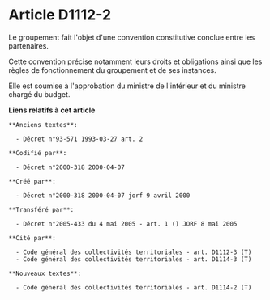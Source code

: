 # Article D1112-2

Le groupement fait l'objet d'une convention constitutive conclue entre les partenaires.

Cette convention précise notamment leurs droits et obligations ainsi que les règles de fonctionnement du groupement et de ses
instances.

Elle est soumise à l'approbation du ministre de l'intérieur et du ministre chargé du budget.

**Liens relatifs à cet article**

	**Anciens textes**:

	  - Décret n°93-571 1993-03-27 art. 2

	**Codifié par**:

	  - Décret n°2000-318 2000-04-07

	**Créé par**:

	  - Décret n°2000-318 2000-04-07 jorf 9 avril 2000

	**Transféré par**:

	  - Décret n°2005-433 du 4 mai 2005 - art. 1 () JORF 8 mai 2005

	**Cité par**:

	  - Code général des collectivités territoriales - art. D1112-3 (T)
	  - Code général des collectivités territoriales - art. D1114-3 (T)

	**Nouveaux textes**:

	  - Code général des collectivités territoriales - art. D1114-2 (T)
